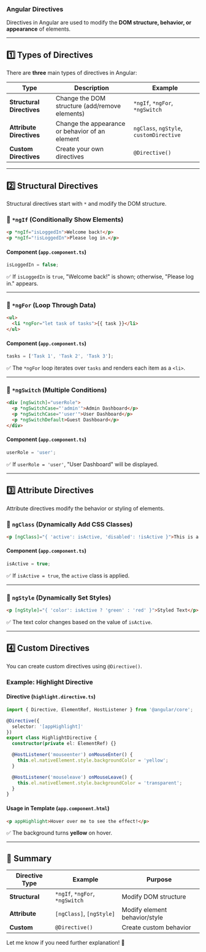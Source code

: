 ### **Angular Directives**
Directives in Angular are used to modify the **DOM structure, behavior, or appearance** of elements.

---

## **1️⃣ Types of Directives**
There are **three** main types of directives in Angular:

| Type                  | Description | Example |
|----------------------|------------|---------|
| **Structural Directives** | Change the DOM structure (add/remove elements) | `*ngIf`, `*ngFor`, `*ngSwitch` |
| **Attribute Directives** | Change the appearance or behavior of an element | `ngClass`, `ngStyle`, `customDirective` |
| **Custom Directives** | Create your own directives | `@Directive()` |

---

## **2️⃣ Structural Directives**
Structural directives start with `*` and modify the DOM structure.

### **🔹 `*ngIf` (Conditionally Show Elements)**
```html
<p *ngIf="isLoggedIn">Welcome back!</p>
<p *ngIf="!isLoggedIn">Please log in.</p>
```
#### **Component (`app.component.ts`)**
```typescript
isLoggedIn = false;
```
✅ If `isLoggedIn` is `true`, "Welcome back!" is shown; otherwise, "Please log in." appears.

---

### **🔹 `*ngFor` (Loop Through Data)**
```html
<ul>
  <li *ngFor="let task of tasks">{{ task }}</li>
</ul>
```
#### **Component (`app.component.ts`)**
```typescript
tasks = ['Task 1', 'Task 2', 'Task 3'];
```
✅ The `*ngFor` loop iterates over `tasks` and renders each item as a `<li>`.

---

### **🔹 `*ngSwitch` (Multiple Conditions)**
```html
<div [ngSwitch]="userRole">
  <p *ngSwitchCase="'admin'">Admin Dashboard</p>
  <p *ngSwitchCase="'user'">User Dashboard</p>
  <p *ngSwitchDefault>Guest Dashboard</p>
</div>
```
#### **Component (`app.component.ts`)**
```typescript
userRole = 'user';
```
✅ If `userRole = 'user'`, "User Dashboard" will be displayed.

---

## **3️⃣ Attribute Directives**
Attribute directives modify the behavior or styling of elements.

### **🔹 `ngClass` (Dynamically Add CSS Classes)**
```html
<p [ngClass]="{ 'active': isActive, 'disabled': !isActive }">This is a paragraph</p>
```
#### **Component (`app.component.ts`)**
```typescript
isActive = true;
```
✅ If `isActive = true`, the `active` class is applied.

---

### **🔹 `ngStyle` (Dynamically Set Styles)**
```html
<p [ngStyle]="{ 'color': isActive ? 'green' : 'red' }">Styled Text</p>
```
✅ The text color changes based on the value of `isActive`.

---

## **4️⃣ Custom Directives**
You can create custom directives using `@Directive()`.

### **Example: Highlight Directive**
#### **Directive (`highlight.directive.ts`)**
```typescript
import { Directive, ElementRef, HostListener } from '@angular/core';

@Directive({
  selector: '[appHighlight]'
})
export class HighlightDirective {
  constructor(private el: ElementRef) {}

  @HostListener('mouseenter') onMouseEnter() {
    this.el.nativeElement.style.backgroundColor = 'yellow';
  }

  @HostListener('mouseleave') onMouseLeave() {
    this.el.nativeElement.style.backgroundColor = 'transparent';
  }
}
```
#### **Usage in Template (`app.component.html`)**
```html
<p appHighlight>Hover over me to see the effect!</p>
```
✅ The background turns **yellow** on hover.

---

## **🔄 Summary**
| Directive Type         | Example                 | Purpose |
|-----------------------|------------------------|---------|
| **Structural**        | `*ngIf`, `*ngFor`, `*ngSwitch` | Modify DOM structure |
| **Attribute**         | `[ngClass]`, `[ngStyle]` | Modify element behavior/style |
| **Custom**           | `@Directive()` | Create custom behavior |

Let me know if you need further explanation! 🚀
